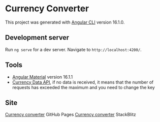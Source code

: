 # Currency Converter
This project was generated with [Angular CLI](https://github.com/angular/angular-cli) version 16.1.0.

## Development server
Run `ng serve` for a dev server. Navigate to `http://localhost:4200/`.

## Tools
- [Angular Material](https://material.angular.io/) version 16.1.1 
- [Currency Data API](https://apilayer.com/marketplace/currency_data-api), if no data is received, it means that the number of requests has exceeded the maximum and you need to change the key

## Site
[Currency converter](https://pojerman.github.io/currency-converter/) GitHub Pages
[Currency converter](https://stackblitz.com/edit/kkky4x?file=README.md) StackBlitz

